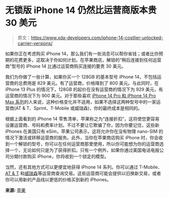 # 无锁版 iPhone 14 仍然比运营商版本贵 30 美元

> 原文：<https://www.xda-developers.com/iphone-14-costlier-unlocked-carrier-versions/>

如果你正在考虑购买 iPhone 14，那么我们有一些消息可以帮你省钱；或者比你预期的花费更多，这取决于你如何计划。在苹果商店，解锁的“稍后连接到任何运营商”型号的 iPhone 14 比通过运营商购买连接的要贵 30 美元。

我们为你做了一些计算，如果你买一个 128GB 的基本型号 iPhone 14，不包括运营商的总费用是 829 美元。有了运营商，价格降到了 800 美元。与此同时，在 iPhone 13 Plus 的情况下，128GB 的起价在没有运营商的情况下为 929 美元，有运营商的情况下为 900 美元。对于那些喜欢 [iPhone 14 Pro 和 iPhone 14 Pro Max 系列](https://www.xda-developers.com/apple-iphone-14-pro/)的人来说，这种价格变化并不适用，如果不选择这两种型号中的一家运营商(AT & T、Sprint、T-Mobile 或威瑞森)，你的最终成本是相同的。

根据上面看到的 iPhone 14 零售清单，苹果称之为“连接折扣”，这将使您更容易设置运营商、号码和费率计划。不过不要让它欺骗了你，因为你要记住，这些新 iPhones 在美国只有 eSim，苹果公司表示，这将允许你在没有物理 nano-SIM 的情况下激活或转移运营商的服务。此外，当你在苹果商店购买 iPhone 时，你会收到一个解锁的型号，你可以在任何运营商那里使用，所以你可能想为你的运营商选择一个，无论如何只是为了获得折扣。只有一个例外，如果你通过美国电话电报公司分期付款购买 iPhone，你将收到一个锁定的模型。

当然，还有其他方式可以更便宜地获得 iPhone 14 系列。你可以通过 T-Mobile、 [AT & T](https://www.xda-developers.com/iphone-14-att-pre-order-information/) 和[威瑞森](https://www.xda-developers.com/verizon-debuts-new-plan-one-unlimited-for-iphone/)等运营商查询交易。这些运营商可能会提供以旧换新交易，或者你可以用新的产品线以更低的价格买到新的 iPhones。

**来源:** [苹果](https://www.apple.com/shop/buy-iphone/iphone-14/6.1-inch-display-128gb-blue-unlocked)